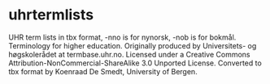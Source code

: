 uhrtermlists
============

UHR term lists in tbx format, -nno is for nynorsk, -nob is for bokmål.
Terminology for higher education.
Originally produced by Universitets- og høgskolerådet at termbase.uhr.no.
Licensed under a Creative Commons Attribution-NonCommercial-ShareAlike 3.0 Unported License.
Converted to tbx format by Koenraad De Smedt, University of Bergen.